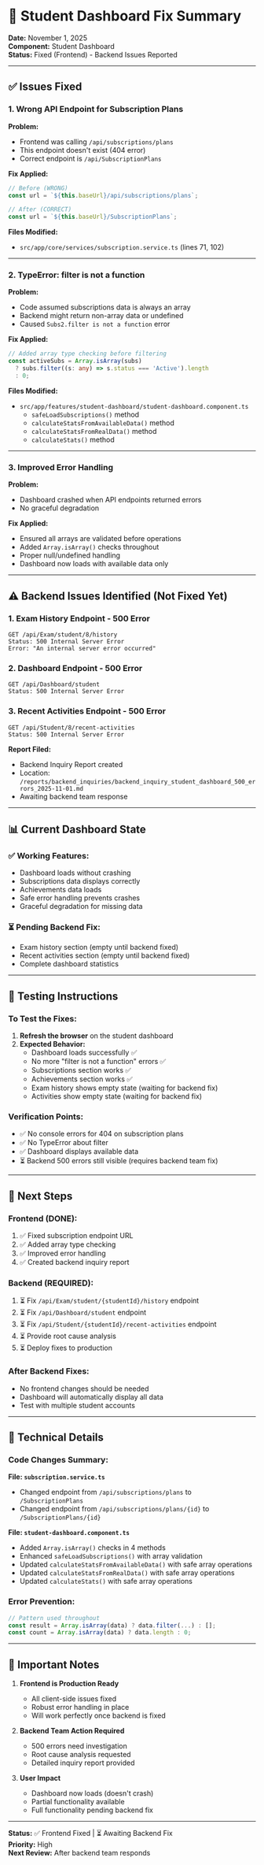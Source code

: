 # 🔧 Student Dashboard Fix Summary

**Date:** November 1, 2025  
**Component:** Student Dashboard  
**Status:** Fixed (Frontend) - Backend Issues Reported

---

## ✅ Issues Fixed

### 1. **Wrong API Endpoint for Subscription Plans**
**Problem:**
- Frontend was calling `/api/subscriptions/plans`
- This endpoint doesn't exist (404 error)
- Correct endpoint is `/api/SubscriptionPlans`

**Fix Applied:**
```typescript
// Before (WRONG)
const url = `${this.baseUrl}/api/subscriptions/plans`;

// After (CORRECT)
const url = `${this.baseUrl}/SubscriptionPlans`;
```

**Files Modified:**
- `src/app/core/services/subscription.service.ts` (lines 71, 102)

---

### 2. **TypeError: filter is not a function**
**Problem:**
- Code assumed subscriptions data is always an array
- Backend might return non-array data or undefined
- Caused `Subs2.filter is not a function` error

**Fix Applied:**
```typescript
// Added array type checking before filtering
const activeSubs = Array.isArray(subs) 
  ? subs.filter((s: any) => s.status === 'Active').length 
  : 0;
```

**Files Modified:**
- `src/app/features/student-dashboard/student-dashboard.component.ts`
  - `safeLoadSubscriptions()` method
  - `calculateStatsFromAvailableData()` method
  - `calculateStatsFromRealData()` method
  - `calculateStats()` method

---

### 3. **Improved Error Handling**
**Problem:**
- Dashboard crashed when API endpoints returned errors
- No graceful degradation

**Fix Applied:**
- Ensured all arrays are validated before operations
- Added `Array.isArray()` checks throughout
- Proper null/undefined handling
- Dashboard now loads with available data only

---

## ⚠️ Backend Issues Identified (Not Fixed Yet)

### 1. **Exam History Endpoint - 500 Error**
```
GET /api/Exam/student/8/history
Status: 500 Internal Server Error
Error: "An internal server error occurred"
```

### 2. **Dashboard Endpoint - 500 Error**
```
GET /api/Dashboard/student
Status: 500 Internal Server Error
```

### 3. **Recent Activities Endpoint - 500 Error**
```
GET /api/Student/8/recent-activities
Status: 500 Internal Server Error
```

**Report Filed:**
- Backend Inquiry Report created
- Location: `/reports/backend_inquiries/backend_inquiry_student_dashboard_500_errors_2025-11-01.md`
- Awaiting backend team response

---

## 📊 Current Dashboard State

### ✅ Working Features:
- Dashboard loads without crashing
- Subscriptions data displays correctly
- Achievements data loads
- Safe error handling prevents crashes
- Graceful degradation for missing data

### ⏳ Pending Backend Fix:
- Exam history section (empty until backend fixed)
- Recent activities section (empty until backend fixed)
- Complete dashboard statistics

---

## 🧪 Testing Instructions

### To Test the Fixes:

1. **Refresh the browser** on the student dashboard
2. **Expected Behavior:**
   - Dashboard loads successfully ✅
   - No more "filter is not a function" errors ✅
   - Subscriptions section works ✅
   - Achievements section works ✅
   - Exam history shows empty state (waiting for backend fix)
   - Activities show empty state (waiting for backend fix)

### Verification Points:
- ✅ No console errors for 404 on subscription plans
- ✅ No TypeError about filter
- ✅ Dashboard displays available data
- ⏳ Backend 500 errors still visible (requires backend team fix)

---

## 🔄 Next Steps

### Frontend (DONE):
1. ✅ Fixed subscription endpoint URL
2. ✅ Added array type checking
3. ✅ Improved error handling
4. ✅ Created backend inquiry report

### Backend (REQUIRED):
1. ⏳ Fix `/api/Exam/student/{studentId}/history` endpoint
2. ⏳ Fix `/api/Dashboard/student` endpoint
3. ⏳ Fix `/api/Student/{studentId}/recent-activities` endpoint
4. ⏳ Provide root cause analysis
5. ⏳ Deploy fixes to production

### After Backend Fixes:
- No frontend changes should be needed
- Dashboard will automatically display all data
- Test with multiple student accounts

---

## 📝 Technical Details

### Code Changes Summary:

**File: `subscription.service.ts`**
- Changed endpoint from `/api/subscriptions/plans` to `/SubscriptionPlans`
- Changed endpoint from `/api/subscriptions/plans/{id}` to `/SubscriptionPlans/{id}`

**File: `student-dashboard.component.ts`**
- Added `Array.isArray()` checks in 4 methods
- Enhanced `safeLoadSubscriptions()` with array validation
- Updated `calculateStatsFromAvailableData()` with safe array operations
- Updated `calculateStatsFromRealData()` with safe array operations
- Updated `calculateStats()` with safe array operations

### Error Prevention:
```typescript
// Pattern used throughout
const result = Array.isArray(data) ? data.filter(...) : [];
const count = Array.isArray(data) ? data.length : 0;
```

---

## 📌 Important Notes

1. **Frontend is Production Ready**
   - All client-side issues fixed
   - Robust error handling in place
   - Will work perfectly once backend is fixed

2. **Backend Team Action Required**
   - 500 errors need investigation
   - Root cause analysis requested
   - Detailed inquiry report provided

3. **User Impact**
   - Dashboard now loads (doesn't crash)
   - Partial functionality available
   - Full functionality pending backend fix

---

**Status:** ✅ Frontend Fixed | ⏳ Awaiting Backend Fix  
**Priority:** High  
**Next Review:** After backend team responds
